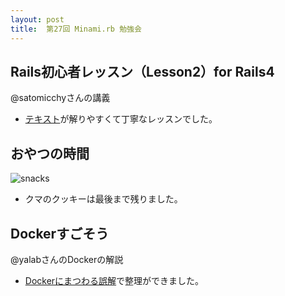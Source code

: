 ```yaml
---
layout: post
title:  第27回 Minami.rb 勉強会
---
```


## Rails初心者レッスン（Lesson2）for Rails4

@satomicchyさんの講義

* [テキスト](http://minamirb.github.io/rails_beginners_lesson/rails4.1.4/lesson2/)が解りやすくて丁寧なレッスンでした。

## おやつの時間

![snacks](https://dl.dropboxusercontent.com/u/14690051/blog/minamirb027.jpg)

* クマのクッキーは最後まで残りました。

## Dockerすごそう

@yalabさんのDockerの解説

* [Dockerにまつわる誤解](http://postd.cc/docker-misconceptions/)で整理ができました。
